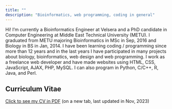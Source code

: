 ```yaml
---
title: ""
description: "Bioinformatics, web programming, coding in general"
---
```


Hi! I’m currently a Bioinformatics Engineer at Velsera and a PhD candidate in Computer Engineering at Middle East Technical University (METU). I graduated from METU majoring Bioinformatics in MSc in Sep, 2016 and Biology in BS in Jan, 2014. I have been learning coding / programming since more than 12 years and in the last years I have participated in many projects about biology, bioinformatics, web design and web programming. I work as a freelance web developer and have made websites using HTML, CSS, JavaScript, AJAX, PHP, MySQL. I can also program in Python, C/C++, R, Java, and Perl.

## Curriculum Vitae

[Click to see my CV in PDF](/public/Gungor-Budak-CV.pdf) (on a new tab, last updated in Nov, 2023)
